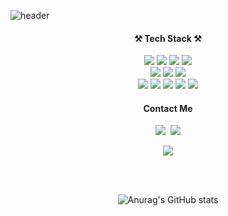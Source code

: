 ![header](https://capsule-render.vercel.app/api?type=waving&color=auto&height=180&section=header&text=Kyong's%20Github&fontSize=40)

<h4 align="center">⚒ Tech Stack ⚒</h4>
<p align="center">
  <div align="center">
    <img src="https://img.shields.io/badge/C++-00599C?style=flat&logo=cplusplus&logoColor=white"/>
    <img src="https://img.shields.io/badge/Linux-FCC624?style=flat&logo=Linux&logoColor=black"/>
    <img src="https://img.shields.io/badge/Python-3766AB?style=flat-square&logo=Python&logoColor=white"/>
    <img src="https://img.shields.io/badge/Java-007396?style=flat-square&logo=Java&logoColor=white"/>
  </div>
  
  <div align="center">
     <img src="https://img.shields.io/badge/MySQL-4479A1?style=flat-square&logo=MySQL&logoColor=white"/>
  <img src="https://img.shields.io/badge/Oracle-F80000?style=flat-square&logo=Oracle&logoColor=white"/>
  <img src="https://img.shields.io/badge/PostgresSQL-4169E1?style=flat-square&logo=PostgreSQL&logoColor=white"/>
  </div>
  
  
  <div align="center">
    <img src="https://img.shields.io/badge/Javascript-ffb13b?style=flat-square&logo=javascript&logoColor=white"/>
  <img src="https://img.shields.io/badge/TypeScript-3178C6?style=flat-square&logo=TypeScript&logoColor=white"/>
  <img src="https://img.shields.io/badge/Node.js-339933?style=flat-square&logo=Node.js&logoColor=white"/>
  <img src="https://img.shields.io/badge/Docker-2496ED?style=flat-square&logo=Docker&logoColor=white"/>
  <img src="https://img.shields.io/badge/AWS-232F3E?style=flat-square&logo=AmazonAWS&logoColor=white"/>
</div>
</p>

<h4 align="center"> Contact Me  </h4>
<p align="center">
<!--   <a href="https://velog.io/@hyeinisfree"><img src="https://img.shields.io/badge/Tech%20Blog-11B48A?style=flat-square&logo=Vimeo&logoColor=white&link=https://velog.io/@hyeinisfree"/></a>&nbsp -->
  <a href="https://www.linkedin.com/in/kyongshik-lee-1213881a5/"><img src="https://img.shields.io/badge/LinkedIn-0a66c2?style=flat-square&logo=LinkedIn&logoColor=white&link=https://www.instagram.com/hye_inisfree/"/></a>&nbsp
  <a href="mailto:kyongshikl@gmail.com"><img src="https://img.shields.io/badge/Gmail-ea4335?style=flat-square&logo=Gmail&logoColor=white&link=kimhyein7110@gmail.com"/></a>
</p>


<p align="center">
  <a href="https://kyongs.github.io/" target="_blank"><img src="https://img.shields.io/badge/-TechBlog-orange"/></a>
</p>

<!-- 
👋 Hi, I’m @kyongs
- 👀 I’m interested in Database
- 🌱 I’m currently learning Flash Memory, Docker, AWS
- 💞️ I’m looking to collaborate on some awesome projects!!
- 📫 How to reach me : kyongshikl@gmail.com
- 🍭 Old github : https://github.com/kyongshik
- 🦋 Blog : https://somewheretogo.tistory.com/
- 🌻 TIL Blog: https://kyongs.github.io/
<!---
kyongs/kyongs is a ✨ special ✨ repository because its `README.md` (this file) appears on your GitHub profile.
You can click the Preview link to take a look at your changes.
---> 
<br/><br/>
<!-- [![Top Langs](https://github-readme-stats.vercel.app/api/top-langs/?username=kyongs&layout=compact)](https://github.com/anuraghazra/github-readme-stats) -->

<div align="center">
  
![Anurag's GitHub stats](https://github-readme-stats.vercel.app/api?username=kyongs&show_icons=true&theme=graywhite)
  
 </div>
